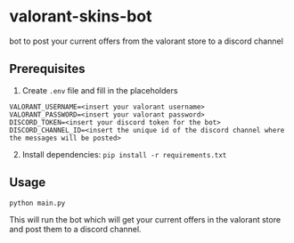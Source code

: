 # valorant-skins-bot

bot to post your current offers from the valorant store to a discord channel

## Prerequisites

1. Create `.env` file and fill in the placeholders
````commandline
VALORANT_USERNAME=<insert your valorant username>
VALORANT_PASSWORD=<insert your valorant password>
DISCORD_TOKEN=<insert your discord token for the bot>
DISCORD_CHANNEL_ID=<insert the unique id of the discord channel where the messages will be posted>
````
2. Install dependencies: `pip install -r requirements.txt`

## Usage
`python main.py`

This will run the bot which will get your current offers in the valorant store and post them to a discord channel.
